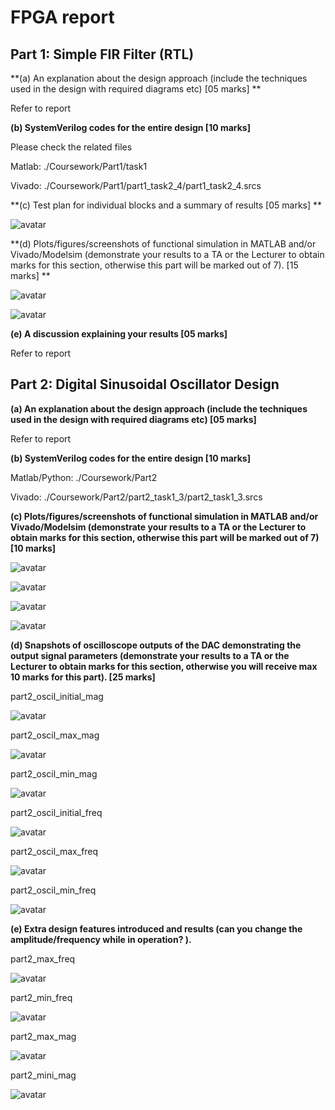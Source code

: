 # FPGA report

## Part 1: Simple FIR Filter (RTL)

**(a) An explanation about the design approach (include the techniques used in the design with required diagrams etc) [05 marks] **

Refer to report

**(b) SystemVerilog codes for the entire design [10 marks]**

Please check the related files

Matlab: ./Coursework/Part1/task1

Vivado: ./Coursework/Part1/part1_task2_4/part1_task2_4.srcs

**(c) Test plan for individual blocks and a summary of results [05 marks] **

![avatar](./results/part1_overview.png)

**(d) Plots/figures/screenshots of functional simulation in MATLAB and/or Vivado/Modelsim (demonstrate your results to a TA or the Lecturer to obtain marks for this section, otherwise this part will be marked out of 7). [15 marks] **

![avatar](./results/part1_response.png)

![avatar](./results/part1_waveform.png)

**(e) A discussion explaining your results [05 marks]**

Refer to report



## Part 2: Digital Sinusoidal Oscillator Design

**(a) An explanation about the design approach (include the techniques used in the design with required diagrams etc) [05 marks]**

Refer to report

**(b) SystemVerilog codes for the entire design [10 marks]**

Matlab/Python: ./Coursework/Part2

Vivado: ./Coursework/Part2/part2_task1_3/part2_task1_3.srcs

**(c) Plots/figures/screenshots of functional simulation in MATLAB and/or Vivado/Modelsim (demonstrate your results to a TA or the Lecturer to obtain marks for this section, otherwise this part will be marked out of 7) [10 marks]**

![avatar](./results/part2_waveform.png)

![avatar](./results/part2_overview.png)



![avatar](./results/part2_principle.png)




![avatar](./results/part2_orgin_444Hz.png)



**(d) Snapshots of oscilloscope outputs of the DAC demonstrating the output signal parameters (demonstrate your results to a TA or the Lecturer to obtain marks for this section, otherwise you will receive max 10 marks for this part). [25 marks]**

part2_oscil_initial_mag

![avatar](./results/part2_oscil_initial_mag.PNG)

part2_oscil_max_mag

![avatar](./results/part2_oscil_max_mag.PNG)

part2_oscil_min_mag

![avatar](./results/part2_oscil_min_mag.PNG)

part2_oscil_initial_freq

![avatar](./results/part2_oscil_initial_freq.PNG)

part2_oscil_max_freq

![avatar](./results/part2_oscil_max_freq.PNG)

part2_oscil_min_freq

![avatar](./results/part2_oscil_min_freq.PNG)

**(e) Extra design features introduced and results (can you change the amplitude/frequency while in operation? ).**



part2_max_freq

![avatar](./results/part2_max_freq.png)

part2_min_freq

![avatar](./results/part2_min_freq.png)

part2_max_mag

![avatar](./results/part2_max_mag.png)

part2_mini_mag

![avatar](./results/part2_mini_mag.png)